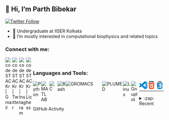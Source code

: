 ## 👋 Hi, I’m Parth Bibekar

[![Twitter Follow](https://img.shields.io/twitter/follow/BibekarParth?color=1DA1F2&logo=twitter&style=for-the-badge)](https://twitter.com/intent/follow?original_referer=https%3A%2F%2Fgithub.com%2FcodeSTACKr&screen_name=BibekarParth)

- 🌱 Undergraduate at IISER Kolkata
- 👀 I’m mostly interested in computational biophysics and related topics

### Connect with me:

[<img align="left" alt="codeSTACKr | Gmail" width="22px" src="https://upload.wikimedia.org/wikipedia/commons/7/7e/Gmail_icon_%282020%29.svg" />][gmail]
[<img align="left" alt="codeSTACKr | Twitter" width="22px" src="https://upload.wikimedia.org/wikipedia/sco/9/9f/Twitter_bird_logo_2012.svg" />][twitter]
[<img align="left" alt="codeSTACKr | Instagram" width="22px" src="https://upload.wikimedia.org/wikipedia/commons/e/e7/Instagram_logo_2016.svg" />][instagram]
[<img align="left" alt="codeSTACKr | Lichess" width="22px" src="https://upload.wikimedia.org/wikipedia/en/6/6d/Lichess_Logo_2019.png" />][lichess]

<br />

### Languages and Tools:

[<img align="left" alt="Python" width="26px" src="https://upload.wikimedia.org/wikipedia/commons/c/c3/Python-logo-notext.svg" />][python]
[<img align="left" alt="MATLAB" width="26px" src="https://upload.wikimedia.org/wikipedia/commons/2/21/Matlab_Logo.png" />][matlab]
[<img align="left" alt="C" width="26px" src="https://upload.wikimedia.org/wikipedia/commons/1/18/C_Programming_Language.svg" />][c]
[<img align="left" alt="Bash" width="26px" src="https://upload.wikimedia.org/wikipedia/commons/4/4b/Bash_Logo_Colored.svg" />][bash]
[<img align="left" alt="GROMACS" width="116px" src="https://upload.wikimedia.org/wikipedia/commons/5/52/GROMACS_logo.png" />][gromacs]
[<img align="left" alt="PLUMED" width="66px" src="https://www.plumed.org/doc-v2.6/developer-doc/html/logo.png" />][plumed]
[<img align="left" alt="Linux" width="26px" src="https://upload.wikimedia.org/wikipedia/commons/3/35/Tux.svg" />][linux]
[<img align="left" alt="Gnuplot" width="26px" src="https://cdn.icon-icons.com/icons2/2107/PNG/512/file_type_gnuplot_icon_130576.png" />][gnuplot]
[<img align="left" alt="Visual Studio Code" width="26px" src="https://raw.githubusercontent.com/github/explore/80688e429a7d4ef2fca1e82350fe8e3517d3494d/topics/visual-studio-code/visual-studio-code.png" />][vscode]
[<img align="left" alt="HTML5" width="26px" src="https://raw.githubusercontent.com/github/explore/80688e429a7d4ef2fca1e82350fe8e3517d3494d/topics/html/html.png" />][html]
[<img align="left" alt="CSS3" width="26px" src="https://raw.githubusercontent.com/github/explore/80688e429a7d4ef2fca1e82350fe8e3517d3494d/topics/css/css.png" />][css]

<br />

---

<details>
  <summary>:zap: Recent GitHub Activity</summary>
  
<!--START_SECTION:activity-->

<!--END_SECTION:activity-->

</details>

[gmail]: mailto:bibekarparth24@gmail.com
[twitter]: https://twitter.com/BibekarParth
[instagram]: https://www.instagram.com/parthbibekar/
[python]: https://www.python.org/
[vscode]: https://code.visualstudio.com/
[html]: https://html.com/
[css]: https://en.wikipedia.org/wiki/CSS
[matlab]: https://in.mathworks.com/
[c]: https://www.cprogramming.com/
[bash]: https://www.gnu.org/software/bash/
[gromacs]: https://www.gromacs.org/
[plumed]: https://www.plumed.org/
[linux]: https://www.linux.org/
[gnuplot]: http://www.gnuplot.info/
[lichess]: https://lichess.org/@/Parth_Bibekar
<!---
ParthBibekar/ParthBibekar is a ✨ special ✨ repository because its `README.md` (this file) appears on your GitHub profile.
You can click the Preview link to take a look at your changes.
--->
